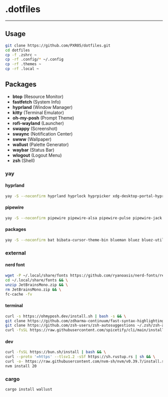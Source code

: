 # .dotfiles
---

## Usage
```sh
git clone https://github.com/PXR05/dotfiles.git
cd dotfiles
cp -f .zshrc ~
cp -rf .config/* ~/.config
cp -rf .themes ~
cp -rf .local ~
```

## Packages
- **btop** (Resource Monitor)
- **fastfetch** (System Info)
- **hyprland** (Window Manager)
- **kitty** (Terminal Emulator)
- **oh-my-posh** (Prompt Theme)
- **rofi-wayland** (Launcher)
- **swappy** (Screenshot)
- **swaync** (Notification Center)
- **swww** (Wallpaper)
- **wallust** (Palette Generator)
- **waybar** (Status Bar)
- **wlogout** (Logout Menu)
- **zsh** (Shell)
  
### yay
#### hyprland
```sh
yay -S --noconfirm hyprland hyprlock hyprpicker xdg-desktop-portal-hyprland xorg-xwayland qt5-wayland qt6-wayland qt5ct qt6ct libva libva-nvidia-driver-git linux-headers polkit-gnome 
```
#### pipewire
```sh
yay -S --noconfirm pipewire pipewire-alsa pipewire-pulse pipewire-jack pavucontrol wireplumber
```
#### packages
```sh
yay -S --noconfirm bat bibata-cursor-theme-bin blueman bluez bluez-utils brightnessctl btop cliphist discord eza fastfetch firefox grim jq kitty neovim nm-connection-editor nwg-look obs-studio pamixer ripgrep rofi-wayland spotify slurp swappy swaync swww thunar ttf-nerd-fonts-symbols visual-studio-code-bin vlc waybar wlogout zsh
```

### external
#### nerd font 
```sh
wget -P ~/.local/share/fonts https://github.com/ryanoasis/nerd-fonts/releases/download/v3.0.2/JetBrainsMono.zip && \
cd ~/.local/share/fonts && \
unzip JetBrainsMono.zip && \
rm JetBrainsMono.zip && \
fc-cache -fv
```
#### terminal
```sh
curl -s https://ohmyposh.dev/install.sh | bash -s && \
git clone https://github.com/zdharma-continuum/fast-syntax-highlighting.git ~/.zsh/fast-syntax-highlighting && \
git clone https://github.com/zsh-users/zsh-autosuggestions ~/.zsh/zsh-autosuggestions && \
curl -fsSL https://raw.githubusercontent.com/spicetify/cli/main/install.sh | sh
```
#### dev
```sh
curl -fsSL https://bun.sh/install | bash && \
curl --proto '=https' --tlsv1.2 -sSf https://sh.rustup.rs | sh && \
curl -o- https://raw.githubusercontent.com/nvm-sh/nvm/v0.39.7/install.sh | bash && \
nvm install 20
```
### cargo
```sh
cargo install wallust
```
